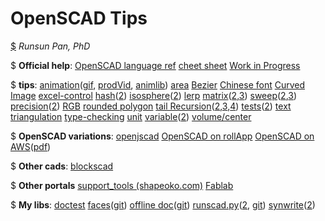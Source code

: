 # OpenSCAD Tips
[$](http://forum.openscad.org/mailing_list/MailingListOptions.jtp?forum=1) *Runsun Pan, PhD*  

$ **Official help**:
[OpenSCAD language ref](https://en.wikibooks.org/wiki/OpenSCAD_User_Manual/The_OpenSCAD_Language)
[cheet sheet](http://www.openscad.org/cheatsheet/)
[Work in Progress](https://en.wikibooks.org/wiki/OpenSCAD_User_Manual/WIP)

$ **tips**: 
[animation](http://forum.openscad.org/About-animation-just-for-the-record-just-for-Windows-users-td16733.html)([gif](
http://forum.openscad.org/Animating-gif-with-3D-rotation-tp14011.html), [prodVid](
http://forum.openscad.org/Product-Video-produced-with-OpenSCAD-td15783.html), [animlib](
http://forum.openscad.org/Animation-Motion-Library-td17196.html))
[area](http://forum.openscad.org/Easy-way-to-get-the-area-of-a-polygon-tp17045p17055.html)
[Bezier](http://forum.openscad.org/Can-you-sweep-a-object-with-fingers-tp19057p19309.html)
[Chinese font](
http://forum.openscad.org/How-to-write-a-texture-to-a-face-Solid-in-a-geometric-model-tp16718p16753.html)
[Curved Image](http://forum.openscad.org/Images-on-curved-cylindrical-surface-td17823.html)
[excel-control](
http://forum.openscad.org/Parameterlist-Excel-export-to-OpenSCAD-tp15363p15367.html)
[hash](http://forum.openscad.org/parameterized-models-td8303.html#a8306)([2](http://forum.openscad.org/Can-I-get-some-code-review-up-in-here-tp12341p12355.html))
[isosphere](http://forum.openscad.org/New-Algorithm-for-Spheres-tp13306p17062.html)([2](http://blog.andreaskahler.com/2009/06/creating-icosphere-mesh-in-code.html))
[lerp](http://forum.openscad.org/Irregular-mesh-generated-tp13765p13779.html )
[matrix](http://www.thingiverse.com/thing:10249/#files)([2](http://forum.openscad.org/restrict-hull-function-to-one-or-two-dimensions-tp16696p16722.html),[3](https://github.com/lhartmann/openscad_m4lib/blob/master/m4.scad))
[sweep](http://forum.openscad.org/Two-annoyances-td12935i20.html#a13110)([2](http://forum.openscad.org/Vertex-arrays-tp15876p15969.html),[3](http://forum.openscad.org/file/n18324/sweep2.scad))
[precision](
http://forum.openscad.org/Inconsistent-conversion-of-floating-number-to-string-at-7th-significant-digit-tp14350.html)([2](
http://forum.openscad.org/Simple-addition-of-numbers-introduces-error-td14408.html))
[RGB](http://forum.openscad.org/An-HSV-HSB-to-RGB-Color-function-in-OpenSCAD-td9835.html)
[rounded polygon](
http://forum.openscad.org/Script-to-replicate-hull-and-minkoswki-for-CSG-export-import-into-FreeCAD-td16537.html)
[tail Recursion](
http://forum.openscad.org/Simple-polygon-triangulation-tp16755p16941.html)([2](http://forum.openscad.org/Simple-polygon-triangulation-tp16755p16962.html),[3](http://forum.openscad.org/Tail-recursion-td17040.html),[4](http://forum.openscad.org/Simple-polygon-triangulation-tp16755p16941.html))
[tests](http://forum.openscad.org/Clarifying-behaviors-tp18492p18507.html)([2](http://forum.openscad.org/tests-in-OpenSCAD-td8978.html)) 
[text](http://forum.openscad.org/Wrapping-text-around-a-complex-geometry-tc18145.html)
[triangulation](http://forum.openscad.org/Simple-polygon-triangulation-td16755.html)
[type-checking](
http://forum.openscad.org/Determining-what-data-type-a-variable-is-holding-tp16111p16126.html)
[unit](http://forum.openscad.org/Output-inch-hardware-sizes-td19204.html)
[variable](http://forum.openscad.org/Ignoring-unknown-variable-issue-tp13156p13321.html)([2](http://forum.openscad.org/Special-Variables-tp14477p14512.html))
[volume/center](http://forum.openscad.org/Volume-and-Center-of-mass-td15421.html)

$ **OpenSCAD variations**: 
[openjscad](http://www.openjscad.org/)
[OpenSCAD on rollApp](https://www.rollapp.com/launch/openscad)
[OpenSCAD on AWS](http://forum.openscad.org/Running-OpenSCAD-on-an-Amazon-AWS-EC2-server-td9544.html)([pdf](http://files.openscad.org/public/OpenSCAD%20on%20EC2.pdf))

$ **Other cads**: 
[blockscad](https://blockscad.einsteinsworkshop.com/)

$ **Other portals**
[support_tools (shapeoko.com)](http://www.shapeoko.com/wiki/index.php/OpenSCAD#Other_Support_Tools)
[Fablab](http://fablabamersfoort.nl/book/openscad)

$ **My libs**: 
[doctest](https://github.com/runsun/openscad_doctest)
[faces](http://forum.openscad.org/A-faces-function-for-simple-polyhedrons-td12809.html)([git](https://github.com/runsun/faces.scad))
[offline doc](http://forum.openscad.org/Use-openscad-offliner-for-offline-documentation-td13096.html
)([git](https://github.com/runsun/openscad_offliner))
[runscad.py](http://forum.openscad.org/Animating-gif-with-3D-rotation-tp14011p14029.html)([2](http://forum.openscad.org/Symmetrical-Rotation-tp14062p14075.html), [git](https://gist.github.com/runsun/995250a8002386ab9abc))
[synwrite](http://forum.openscad.org/Happy-New-Year-OpenSCAD-syntax-lexer-for-SynWrite-td15402.html)([2](http://www.thingiverse.com/thing:1237864))
